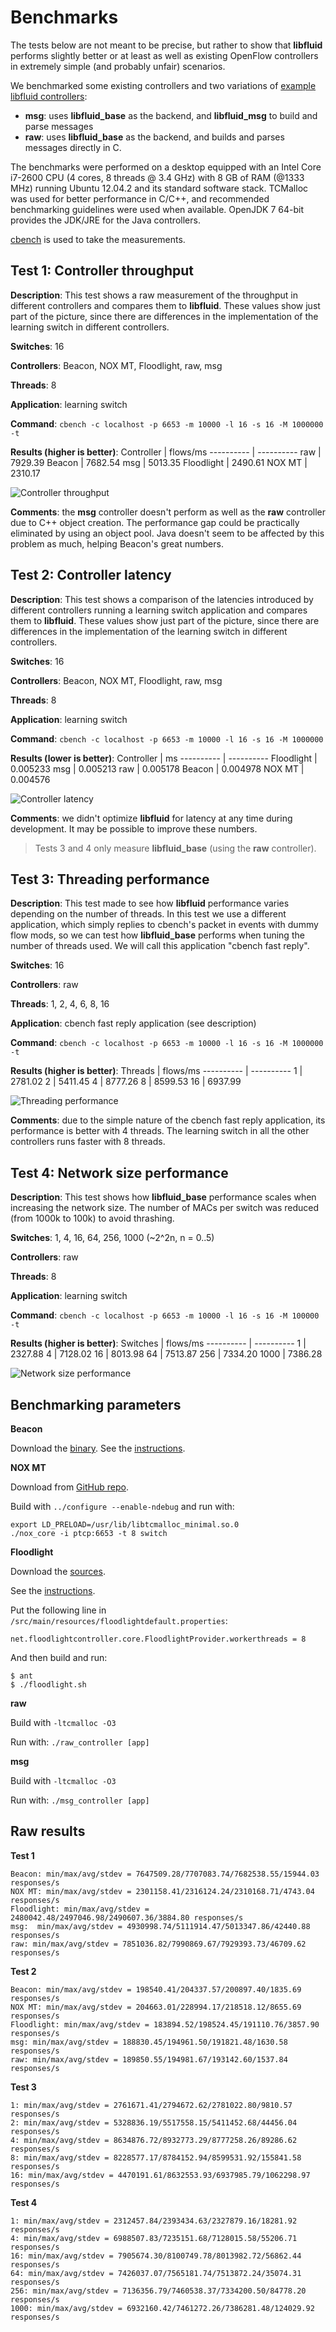 # Benchmarks

The tests below are not meant to be precise, but rather to show that 
**libfluid** performs slightly better or at least as well as existing OpenFlow 
controllers in extremely simple (and probably unfair) scenarios.

We benchmarked some existing controllers and two variations of [example 
libfluid controllers](md_examples_controller_README.html):
* **msg**: uses **libfluid_base** as the backend, and **libfluid_msg** to build
and parse messages
* **raw**: uses **libfluid_base** as the backend, and builds and parses 
messages directly in C.

The benchmarks were performed on a desktop equipped with an Intel Core i7-2600 
CPU (4 cores, 8 threads @ 3.4 GHz) with 8 GB of RAM (@1333 MHz) running Ubuntu 
12.04.2 and its standard software stack. TCMalloc was used for better 
performance in C/C++, and recommended benchmarking guidelines were used when 
available. OpenJDK 7 64-bit provides the JDK/JRE for the Java controllers.

[cbench](http://www.openflowhub.org/display/floodlightcontroller/Cbench) is 
used to take the measurements.

## Test 1: Controller throughput
**Description**: This test shows a raw measurement of the throughput in 
different controllers and compares them to **libfluid**. These values show just 
part of the picture, since there are differences in the implementation of the 
learning switch in different controllers.

**Switches**: 16

**Controllers**: Beacon, NOX MT, Floodlight, raw, msg

**Threads**: 8

**Application**: learning switch

**Command**: `cbench -c localhost -p 6653 -m 10000 -l 16 -s 16 -M 1000000 -t`

**Results (higher is better)**:
Controller | flows/ms
---------- | ----------
raw        | 7929.39
Beacon     | 7682.54
msg        | 5013.35
Floodlight | 2490.61
NOX MT     | 2310.17

![Controller throughput](img/chart1.png)

**Comments**: the **msg** controller doesn't perform as well as the **raw**
controller due to C++ object creation. The performance gap could be practically 
eliminated by using an object pool. Java doesn't seem to be affected by this 
problem as much, helping Beacon's great numbers.

## Test 2: Controller latency
**Description**: This test shows a comparison of the latencies introduced by 
different controllers running a learning switch application and compares them 
to **libfluid**. These values show just part of the picture, since there are 
differences in the implementation of the learning switch in different 
controllers.

**Switches**: 16

**Controllers**: Beacon, NOX MT, Floodlight, raw, msg

**Threads**: 8

**Application**: learning switch

**Command**: `cbench -c localhost -p 6653 -m 10000 -l 16 -s 16 -M 1000000`

**Results (lower is better)**:
Controller | ms
---------- | ----------
Floodlight | 0.005233
msg        | 0.005213
raw        | 0.005178
Beacon     | 0.004978
NOX MT     | 0.004576

![Controller latency](img/chart2.png)

**Comments**: we didn't optimize **libfluid** for latency at any time during
development. It may be possible to improve these numbers.

> Tests 3 and 4 only measure **libfluid_base** (using the **raw** controller).

## Test 3: Threading performance
**Description**: This test made to see how **libfluid** performance varies 
depending on the number of threads. In this test we use a different 
application, which simply replies to cbench's packet in events with dummy flow 
mods, so we can test how **libfluid_base** performs when tuning the number of 
threads used. We will call this application "cbench fast reply".

**Switches**: 16

**Controllers**: raw

**Threads**: 1, 2, 4, 6, 8, 16

**Application**: cbench fast reply application (see description)

**Command**: `cbench -c localhost -p 6653 -m 10000 -l 16 -s 16 -M 1000000 -t`

**Results (higher is better)**:
Threads    | flows/ms
---------- | ----------
1          | 2781.02
2          | 5411.45
4          | 8777.26
8          | 8599.53
16         | 6937.99

![Threading performance](img/chart3.png)

**Comments**: due to the simple nature of the cbench fast reply application, 
its performance is better with 4 threads. The learning switch in all the other 
controllers runs faster with 8 threads.

## Test 4: Network size performance
**Description**: This test shows how **libfluid_base** performance scales when 
increasing the network size. The number of MACs per switch was reduced (from 
1000k to 100k) to avoid thrashing.

**Switches**: 1, 4, 16, 64, 256, 1000 (~2^2n, n = 0..5)
    
**Controllers**: raw

**Threads**: 8

**Application**: learning switch

**Command**: `cbench -c localhost -p 6653 -m 10000 -l 16 -s 16 -M 100000 -t`

**Results (higher is better)**:
Switches   | flows/ms
---------- | ----------
1          | 2327.88
4          | 7128.02
16         | 8013.98
64         | 7513.87
256        | 7334.20
1000       | 7386.28

![Network size performance](img/chart4.png)

## Benchmarking parameters
**Beacon**

Download the [binary](https://openflow.stanford.edu/static/beacon/releases/1.0.2/beacon-1.0.2-linux_x86_64.tar.gz).
See the [instructions](https://openflow.stanford.edu/display/Beacon/Benchmarking).

**NOX MT**

Download from [GitHub repo](https://github.com/noxrepo/nox/archive/901365930e390f65af027e1bdbd5478824ed0715.zip).

Build with `../configure --enable-ndebug` and run with:
~~~{.sh}
export LD_PRELOAD=/usr/lib/libtcmalloc_minimal.so.0
./nox_core -i ptcp:6653 -t 8 switch
~~~

**Floodlight**

Download the [sources](http://floodlight-download.projectfloodlight.org/files/floodlight-source-0.90.tar.gz).

See the [instructions](http://www.openflowhub.org/display/floodlightcontroller/Benchmarking%2BConfiguration%2B%28New%29/).

Put the following line in `/src/main/resources/floodlightdefault.properties`:
~~~
net.floodlightcontroller.core.FloodlightProvider.workerthreads = 8
~~~
And then build and run:
~~~
$ ant
$ ./floodlight.sh
~~~

**raw**

Build with `-ltcmalloc -O3`

Run with: `./raw_controller [app]`

**msg**

Build with `-ltcmalloc -O3`

Run with: `./msg_controller [app]`


## Raw results

**Test 1**

~~~
Beacon: min/max/avg/stdev = 7647509.28/7707083.74/7682538.55/15944.03 responses/s
NOX MT: min/max/avg/stdev = 2301158.41/2316124.24/2310168.71/4743.04 responses/s
Floodlight: min/max/avg/stdev = 2480042.48/2497046.98/2490607.36/3884.80 responses/s
msg:  min/max/avg/stdev = 4930998.74/5111914.47/5013347.86/42440.88 responses/s
raw: min/max/avg/stdev = 7851036.82/7990869.67/7929393.73/46709.62 responses/s
~~~

**Test 2**

~~~
Beacon: min/max/avg/stdev = 198540.41/204337.57/200897.40/1835.69 responses/s
NOX MT: min/max/avg/stdev = 204663.01/228994.17/218518.12/8655.69 responses/s
Floodlight: min/max/avg/stdev = 183894.52/198524.45/191110.76/3857.90 responses/s
msg: min/max/avg/stdev = 188830.45/194961.50/191821.48/1630.58 responses/s
raw: min/max/avg/stdev = 189850.55/194981.67/193142.60/1537.84 responses/s
~~~

**Test 3**

~~~
1: min/max/avg/stdev = 2761671.41/2794672.62/2781022.80/9810.57 responses/s
2: min/max/avg/stdev = 5328836.19/5517558.15/5411452.68/44456.04 responses/s
4: min/max/avg/stdev = 8634876.72/8932773.29/8777258.26/89286.62 responses/s
8: min/max/avg/stdev = 8228577.17/8784152.94/8599531.92/155841.58 responses/s
16: min/max/avg/stdev = 4470191.61/8632553.93/6937985.79/1062298.97 responses/s
~~~

**Test 4**

~~~
1: min/max/avg/stdev = 2312457.84/2393434.63/2327879.16/18281.92 responses/s
4: min/max/avg/stdev = 6988507.83/7235151.68/7128015.58/55206.71 responses/s
16: min/max/avg/stdev = 7905674.30/8100749.78/8013982.72/56862.44 responses/s
64: min/max/avg/stdev = 7426037.07/7565181.74/7513872.24/35074.31 responses/s
256: min/max/avg/stdev = 7136356.79/7460538.37/7334200.50/84778.20 responses/s
1000: min/max/avg/stdev = 6932160.42/7461272.26/7386281.48/124029.92 responses/s
~~~
